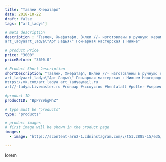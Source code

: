 ```yaml
---
title: "Тавлеи Хнефатафл"
date: 2018-10-22
draft: false
tags: ["art_ladya"]

# meta description
description : "Тавлеи, Хнефатафл, Вилеи //- изготовлены в ручную: керамические фигурки на кожаном игральном поле. 
art_ladyaart_ladya\"Арт Ладья\" Гончарная мастерская в Нижне"

# product Price
price: "3000"
priceBefore: "3600.0"

# Product Short Description
shortDescription: "Тавлеи, Хнефатафл, Вилеи //- изготовлены в ручную: керамические фигурки на кожаном игральном поле. 
art_ladyaart_ladya\"Арт Ладья\" Гончарная мастерская в Нижнем Новгороде. Изготовление керамики и мастер//-классы по обучению. 
https://vk.com/art_ladya art_ladya@mail.ru 
art//-ladya.Livemaster.ru #гончар #исскуство #henfatafl #potter #керамикадляинтерьера #керамикаручнаяработа #гончарнаямастерская #керамиканазаказ #handmade #exclusive #керамика #гончарнаяпосуда #эксклюзивнаякерамика #painter #boardgame #game #decor #ceramics #chess #ceramics #тавлеи #древняяигра #ceramicarte #шахматы #настольныеигры #clay #хнефатафл #ancientgame #авторскаякерамика"

#product ID
productID: "BpPrB9bgMhZ"

# type must be "products"
type: "products"

# product Images
# first image will be shown in the product page
images:
  - image: "https://scontent-arn2-1.cdninstagram.com/v/t51.2885-15/e35/43779460_286258352097842_2363689362841270771_n.jpg?se=7&tp=1&_nc_ht=scontent-arn2-1.cdninstagram.com&_nc_cat=102&_nc_ohc=w4uNL6I1M_UAX85Egpi&ccb=7-4&oh=91acdb8b5fb2b603ccb5635be871e5da&oe=60845DA0&_nc_sid=86f79a&ig_cache_key=MTg5NTkyMzIxODgyNTM5ODM2MQ%3D%3D.2-ccb7-4"

---
```

lorem
